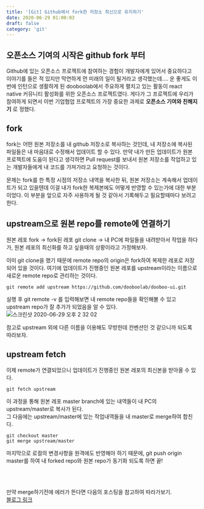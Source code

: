 ```yaml
---
title: '[Git] Github에서 fork한 저장소 최신으로 유지하기'
date: 2020-06-29 01:00:03
draft: false
category: 'git'
---
```


## 오픈소스 기여의 시작은 github fork 부터

Github에 있는 오픈소스 프로젝트에 참여하는 경험이 개발자에게 있어서 중요하다고 이야기를 들은 적 있지만 막연하게 먼 미래의 일이 될거라고 생각했는데.... 운 좋게도 이번에 인턴으로 생활하게 된 dooboolab에서 주요하게 펼치고 있는 활동이 react native 커뮤니티 활성화를 위한 오픈소스 프로젝트였다. 게다가 그 프로젝트에 우리가 참여하게 되면서 이번 기업협업 프로젝트의 가장 중요한 과제로 **오픈소스 기여와 친해지기** 로 정했다.

## fork

fork는 어떤 원본 저장소를 내 github 저장소로 복사하는 것인데, 내 저장소에 복사된 파일들은 내 마음대로 수정해서 업데이트 할 수 있다.
만약 내가 만든 업데이트가 원본 프로젝트에 도움이 된다고 생각하면 Pull request를 보내서 원본 저장소를 작업하고 있는 개발자들에게 내 코드를 가져가라고 요청하는 것이다.

문제는 fork를 한 특정 시점의 저장소 내역을 복사한 뒤, 원본 저장소는 계속해서 업데이트가 되고 있을텐데 이걸 내가 fork한 복제본에도 어떻게 반영할 수 있는가에 대한 부분이었다. 이 부분을 앞으로 자주 사용하게 될 것 같아서 기록해두고 필요할때마다 보려고 한다.

## upstream으로 원본 repo를 remote에 연결하기

원본 레포 fork -> fork된 레포 git clone -> 내 PC에 파일들을 내려받아서 작업을 하다가, 원본 레포의 최신화를 하고 싶을때의 상황이라고 가정해보자.

이미 git clone을 했기 때문에 remote repo의 origin은 fork하여 복제한 레포로 저장되어 있을 것이다.
여기에 업데이트가 진행중인 원본 레포를 upstream이라는 이름으로 새로운 remote repo로 관리하는 것이다.

```
git remote add upstream https://github.com/dooboolab/dooboo-ui.git
```

실행 후 git remote -v 를 입력해보면 내 remote repo들을 확인해볼 수 있고 upstream repo가 잘 추가가 되었음을 알 수 있다.
![스크린샷 2020-06-29 오후 2 32 02](https://user-images.githubusercontent.com/60246689/85976377-67656800-ba15-11ea-882f-14e8717aff51.png)

참고로 upstream 외에 다른 이름을 이용해도 무방한데 컨벤션인 것 같으니까 되도록 따라보자.

## upstream fetch

이제 remote가 연결되었으니 업데이트가 진행중인 원본 레포의 최신본을 받아올 수 있다.

```
git fetch upstream
```

이 과정을 통해 원본 레포 master branch에 있는 내역들이 내 PC의 upstream/master로 복사가 된다. <br>
그 다음에는 upstream/master에 있는 작업내역들을 내 master로 merge하여 합친다.

```
git checkout master
git merge upstream/master
```

마지막으로 로컬의 변경사항을 원격에도 반영해야 하기 때문에, git push origin master를 하여 내 forked repo와 원본 repo가 동기화 되도록 하면 끝!

<br>
<br>

만약 merge하기전에 에러가 뜬다면 다음의 포스팅을 참고하여 따라가보기. <br>
[블로그 링크]('https://lifove.tistory.com/54')
